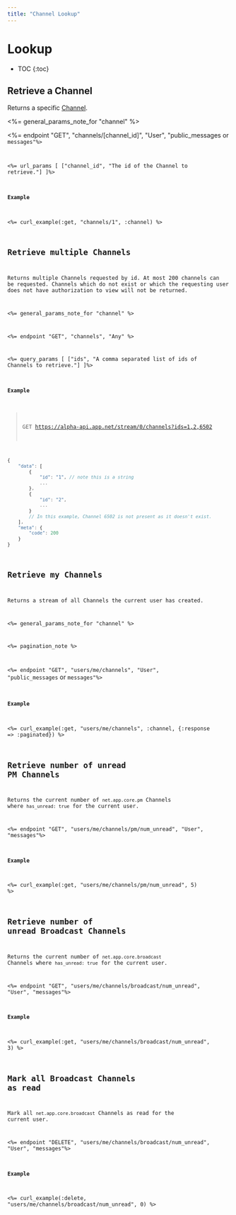 ```yaml
---
title: "Channel Lookup"
---
```


# Lookup

* TOC
{:toc}

## Retrieve a Channel

Returns a specific [Channel](/reference/resources/channel/).

<%= general_params_note_for "channel" %>

<%= endpoint "GET", "channels/[channel_id]", "User", "public_messages</code> or <code>messages"%>

<%= url_params [
    ["channel_id", "The id of the Channel to retrieve."]
]%>

#### Example

<%= curl_example(:get, "channels/1", :channel) %>

## Retrieve multiple Channels
Returns multiple Channels requested by id. At most 200 channels can be requested. Channels which do not exist or which the requesting user does not have authorization to view will not be returned.

<%= general_params_note_for "channel" %>

<%= endpoint "GET", "channels", "Any" %>

<%= query_params [
    ["ids", "A comma separated list of ids of Channels to retrieve."]
]%>

#### Example

> GET https://alpha-api.app.net/stream/0/channels?ids=1,2,6502

~~~ js
{
    "data": [
        {
            "id": "1", // note this is a string
            ...
        },
        {
            "id": "2",
            ...
        }
        // In this example, Channel 6502 is not present as it doesn't exist.
    ],
    "meta": {
        "code": 200
    }
}
~~~

## Retrieve my Channels
Returns a stream of all Channels the current user has created. 

<%= general_params_note_for "channel" %>

<%= pagination_note %>

<%= endpoint "GET", "users/me/channels", "User", "public_messages</code> or <code>messages"%>

#### Example

<%= curl_example(:get, "users/me/channels", :channel, {:response => :paginated}) %>

## Retrieve number of unread PM Channels
Returns the current number of `net.app.core.pm` Channels where `has_unread: true` for the current user.

<%= endpoint "GET", "users/me/channels/pm/num_unread", "User", "messages"%>

#### Example

<%= curl_example(:get, "users/me/channels/pm/num_unread", 5) %>

## Retrieve number of unread Broadcast Channels
Returns the current number of `net.app.core.broadcast` Channels where `has_unread: true` for the current user.

<%= endpoint "GET", "users/me/channels/broadcast/num_unread", "User", "messages"%>

#### Example

<%= curl_example(:get, "users/me/channels/broadcast/num_unread", 3) %>


## Mark all Broadcast Channels as read
Mark all `net.app.core.broadcast` Channels as read for the current user.

<%= endpoint "DELETE", "users/me/channels/broadcast/num_unread", "User", "messages"%>

#### Example

<%= curl_example(:delete, "users/me/channels/broadcast/num_unread", 0) %>
